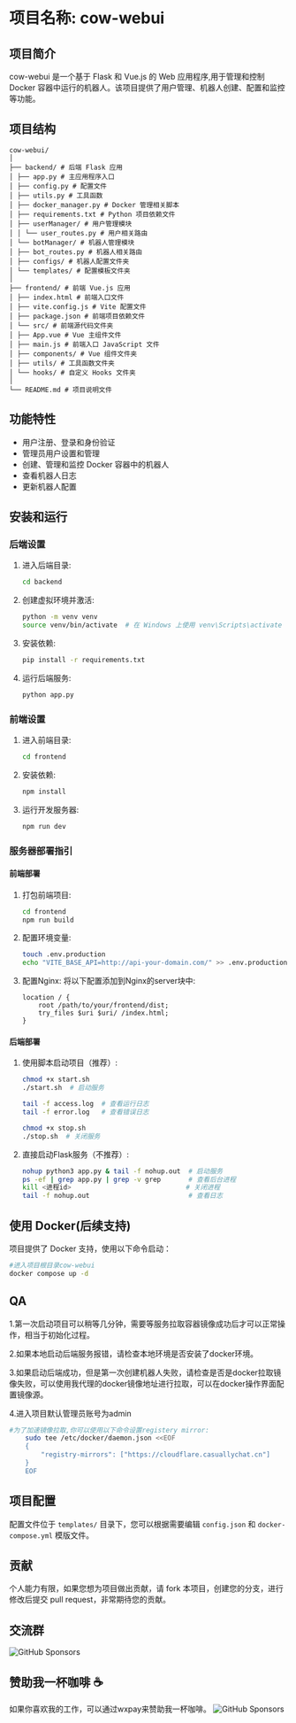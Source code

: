 # 项目名称: cow-webui

## 项目简介

cow-webui 是一个基于 Flask 和 Vue.js 的 Web 应用程序,用于管理和控制 Docker 容器中运行的机器人。该项目提供了用户管理、机器人创建、配置和监控等功能。

## 项目结构

```
cow-webui/
│
├── backend/ # 后端 Flask 应用
│ ├── app.py # 主应用程序入口
│ ├── config.py # 配置文件
│ ├── utils.py # 工具函数
│ ├── docker_manager.py # Docker 管理相关脚本
│ ├── requirements.txt # Python 项目依赖文件
│ ├── userManager/ # 用户管理模块
│ │ └── user_routes.py # 用户相关路由
│ └── botManager/ # 机器人管理模块
│ ├── bot_routes.py # 机器人相关路由
│ ├── configs/ # 机器人配置文件夹
│ └── templates/ # 配置模板文件夹
│
├── frontend/ # 前端 Vue.js 应用
│ ├── index.html # 前端入口文件
│ ├── vite.config.js # Vite 配置文件
│ ├── package.json # 前端项目依赖文件
│ └── src/ # 前端源代码文件夹
│ ├── App.vue # Vue 主组件文件
│ ├── main.js # 前端入口 JavaScript 文件
│ ├── components/ # Vue 组件文件夹
│ ├── utils/ # 工具函数文件夹
│ └── hooks/ # 自定义 Hooks 文件夹
│
└── README.md # 项目说明文件
```

## 功能特性

- 用户注册、登录和身份验证
- 管理员用户设置和管理
- 创建、管理和监控 Docker 容器中的机器人
- 查看机器人日志
- 更新机器人配置

## 安装和运行

### 后端设置

1. 进入后端目录:
   ```bash
   cd backend
   ```

2. 创建虚拟环境并激活:
   ```bash
   python -m venv venv
   source venv/bin/activate  # 在 Windows 上使用 venv\Scripts\activate
   ```

3. 安装依赖:
   ```bash
   pip install -r requirements.txt
   ```

4. 运行后端服务:
   ```bash
   python app.py
   ```

### 前端设置

1. 进入前端目录:
   ```bash
   cd frontend
   ```

2. 安装依赖:
   ```bash
   npm install
   ```

3. 运行开发服务器:
   ```bash
   npm run dev
   ```




### 服务器部署指引

#### 前端部署

1. 打包前端项目:
   ```bash
   cd frontend
   npm run build
   ```

2. 配置环境变量:
   ```bash
   touch .env.production
   echo "VITE_BASE_API=http://api-your-domain.com/" >> .env.production
   ```

3. 配置Nginx:
   将以下配置添加到Nginx的server块中:
   ```nginx
   location / {
       root /path/to/your/frontend/dist;
       try_files $uri $uri/ /index.html;
   }
   ```

#### 后端部署

1. 使用脚本启动项目（推荐）:
   ```bash
   chmod +x start.sh
   ./start.sh  # 启动服务

   tail -f access.log  # 查看运行日志
   tail -f error.log   # 查看错误日志

   chmod +x stop.sh 
   ./stop.sh  # 关闭服务
   ```

2. 直接启动Flask服务（不推荐）:
   ```bash
   nohup python3 app.py & tail -f nohup.out  # 启动服务
   ps -ef | grep app.py | grep -v grep       # 查看后台进程
   kill <进程id>                             # 关闭进程
   tail -f nohup.out                         # 查看日志
   ```

## 使用 Docker(后续支持)

项目提供了 Docker 支持，使用以下命令启动：

```bash
#进入项目根目录cow-webui
docker compose up -d
```

## QA
1.第一次启动项目可以稍等几分钟，需要等服务拉取容器镜像成功后才可以正常操作，相当于初始化过程。

2.如果本地启动后端服务报错，请检查本地环境是否安装了docker环境。

3.如果启动后端成功，但是第一次创建机器人失败，请检查是否是docker拉取镜像失败，可以使用我代理的docker镜像地址进行拉取，可以在docker操作界面配置镜像源。

4.进入项目默认管理员账号为admin

```bash
#为了加速镜像拉取,你可以使用以下命令设置registery mirror:
    sudo tee /etc/docker/daemon.json <<EOF
    {
        "registry-mirrors": ["https://cloudflare.casuallychat.cn"]
    }
    EOF
```

## 项目配置

配置文件位于 `templates/` 目录下，您可以根据需要编辑 `config.json` 和 `docker-compose.yml` 模版文件。

## 贡献

个人能力有限，如果您想为项目做出贡献，请 fork 本项目，创建您的分支，进行修改后提交 pull request，非常期待您的贡献。

## 交流群
![GitHub Sponsors](https://github.com/FEEHarrison/cow-webui/blob/main/sponsor/WechatIMG395.jpeg)

## 赞助我一杯咖啡 ☕️

如果你喜欢我的工作，可以通过wxpay来赞助我一杯咖啡。
![GitHub Sponsors](https://github.com/FEEHarrison/cow-webui/blob/main/sponsor/WechatIMG.jpeg)


